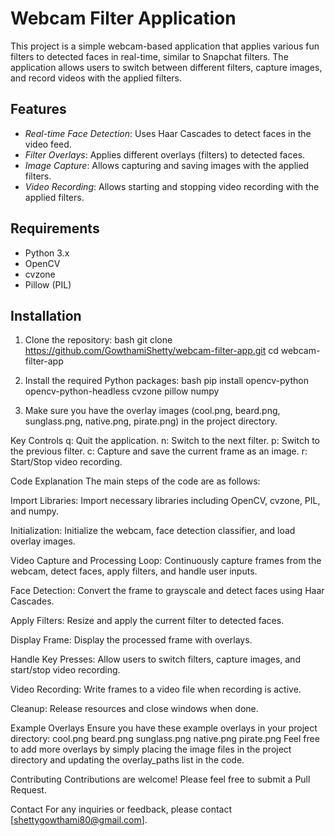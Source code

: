 # Webcam Filter Application

This project is a simple webcam-based application that applies various fun filters to detected faces in real-time, similar to Snapchat filters. The application allows users to switch between different filters, capture images, and record videos with the applied filters.

## Features

- *Real-time Face Detection*: Uses Haar Cascades to detect faces in the video feed.
- *Filter Overlays*: Applies different overlays (filters) to detected faces.
- *Image Capture*: Allows capturing and saving images with the applied filters.
- *Video Recording*: Allows starting and stopping video recording with the applied filters.

## Requirements

- Python 3.x
- OpenCV
- cvzone
- Pillow (PIL)

## Installation

1. Clone the repository:
    bash
    git clone https://github.com/GowthamiShetty/webcam-filter-app.git
    cd webcam-filter-app
    

2. Install the required Python packages:
    bash
    pip install opencv-python opencv-python-headless cvzone pillow numpy
    

3. Make sure you have the overlay images (cool.png, beard.png, sunglass.png, native.png, pirate.png) in the project directory.

Key Controls
q: Quit the application.
n: Switch to the next filter.
p: Switch to the previous filter.
c: Capture and save the current frame as an image.
r: Start/Stop video recording.

Code Explanation
The main steps of the code are as follows:

Import Libraries: Import necessary libraries including OpenCV, cvzone, PIL, and numpy.

Initialization: Initialize the webcam, face detection classifier, and load overlay images.

Video Capture and Processing Loop: Continuously capture frames from the webcam, detect faces, apply filters, and handle user inputs.

Face Detection: Convert the frame to grayscale and detect faces using Haar Cascades.

Apply Filters: Resize and apply the current filter to detected faces.

Display Frame: Display the processed frame with overlays.

Handle Key Presses: Allow users to switch filters, capture images, and start/stop video recording.

Video Recording: Write frames to a video file when recording is active.

Cleanup: Release resources and close windows when done.

Example Overlays
Ensure you have these example overlays in your project directory:
cool.png
beard.png
sunglass.png
native.png
pirate.png
Feel free to add more overlays by simply placing the image files in the project directory and updating the overlay_paths list in the code.

Contributing
Contributions are welcome! Please feel free to submit a Pull Request.

Contact
For any inquiries or feedback, please contact [shettygowthami80@gmail.com].
